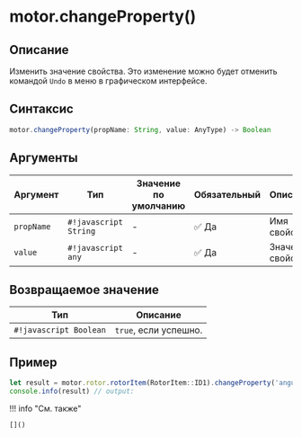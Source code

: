 # motor.changeProperty()

## Описание
Изменить значение свойства. Это изменение можно будет отменить командой `Undo` в меню в графическом интерфейсе.

## Синтаксис
```javascript
motor.changeProperty(propName: String, value: AnyType) -> Boolean
```

## Аргументы
| Аргумент      | Тип             | Значение по умолчанию | Обязательный | Описание              |
|---------------|------------------|------------------------|--------------|------------------------|
| `propName`       | `#!javascript String`    | - | :white_check_mark: Да        | Имя свойства.        |        |
| `value`       | `#!javascript any`    | - | :white_check_mark: Да        | Значение свойства.        |        |

## Возвращаемое значение
| Тип     | Описание                                                                 |
|---------|--------------------------------------------------------------------------|
| `#!javascript Boolean`  | `true`, если успешно. |


## Пример
```javascript linenums="1"
let result = motor.rotor.rotorItem(RotorItem::ID1).changeProperty('angularDisplacement', 30)
console.info(result) // output:
```

!!! info "См. также"

    []()

